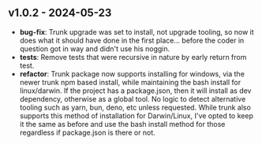 ## v1.0.2 - 2024-05-23

- **bug-fix**: Trunk upgrade was set to install, not upgrade tooling, so now it does what it should have done in the first place... before the coder in question got in way and didn't use his noggin.
- **tests**: Remove tests that were recursive in nature by early return from test.
- **refactor**: Trunk package now supports installing for windows, via the newer trunk npm based install, while maintaining the bash install for linux/darwin.
If the project has a package.json, then it will install as dev dependency, otherwise as a global tool.
No logic to detect alternative tooling such as yarn, bun, deno, etc unless requested.
While trunk also supports this method of installation for Darwin/Linux, I've opted to keep it the same as before and use the bash install method for those regardless if package.json is there or not.